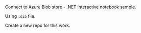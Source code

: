 Connect to Azure Blob store - .NET interactive notebook sample.

Using `.dib` file.

Create a new repo for this work.